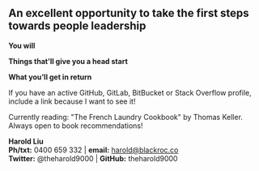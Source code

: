 ## An excellent opportunity to take the first steps towards people leadership ##


**You will**


**Things that’ll give you a head start**


**What you’ll get in return**


If you have an active GitHub, GitLab, BitBucket or Stack Overflow profile, include a link because I want to see it!

Currently reading: "The French Laundry Cookbook" by Thomas Keller. Always open to book recommendations!

**Harold Liu**</br>
**Ph/txt:** 0400 659 332 | **email:** harold@blackroc.co</br>
**Twitter:** @theharold9000 | **GitHub:** theharold9000
